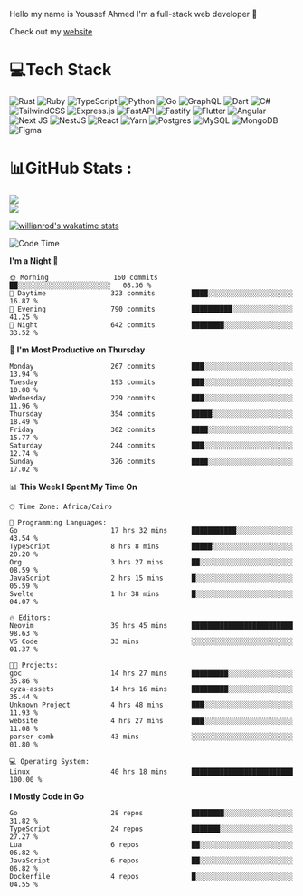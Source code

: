 Hello my name is Youssef Ahmed I'm a full-stack web developer 👋

Check out my [website](https://youssefahmed.vercel.app)
 
# 💻Tech Stack

![Rust](https://img.shields.io/badge/rust-%23000000.svg?style=for-the-badge&logo=rust&logoColor=white) ![Ruby](https://img.shields.io/badge/ruby-%23CC342D.svg?style=for-the-badge&logo=ruby&logoColor=white) ![TypeScript](https://img.shields.io/badge/typescript-%23007ACC.svg?style=for-the-badge&logo=typescript&logoColor=white) ![Python](https://img.shields.io/badge/python-3670A0?style=for-the-badge&logo=python&logoColor=ffdd54) ![Go](https://img.shields.io/badge/go-%2300ADD8.svg?style=for-the-badge&logo=go&logoColor=white) ![GraphQL](https://img.shields.io/badge/-GraphQL-E10098?style=for-the-badge&logo=graphql&logoColor=white) ![Dart](https://img.shields.io/badge/dart-%230175C2.svg?style=for-the-badge&logo=dart&logoColor=white) ![C#](https://img.shields.io/badge/c%23-%23239120.svg?style=for-the-badge&logo=c-sharp&logoColor=white) ![TailwindCSS](https://img.shields.io/badge/tailwindcss-%2338B2AC.svg?style=for-the-badge&logo=tailwind-css&logoColor=white) ![Express.js](https://img.shields.io/badge/express.js-%23404d59.svg?style=for-the-badge&logo=express&logoColor=%2361DAFB) ![FastAPI](https://img.shields.io/badge/FastAPI-005571?style=for-the-badge&logo=fastapi) ![Fastify](https://img.shields.io/badge/fastify-%23000000.svg?style=for-the-badge&logo=fastify&logoColor=white) ![Flutter](https://img.shields.io/badge/Flutter-%2302569B.svg?style=for-the-badge&logo=Flutter&logoColor=white) ![Angular](https://img.shields.io/badge/angular-%23DD0031.svg?style=for-the-badge&logo=angular&logoColor=white) ![Next JS](https://img.shields.io/badge/Next-black?style=for-the-badge&logo=next.js&logoColor=white) ![NestJS](https://img.shields.io/badge/nestjs-%23E0234E.svg?style=for-the-badge&logo=nestjs&logoColor=white) ![React](https://img.shields.io/badge/react-%2320232a.svg?style=for-the-badge&logo=react&logoColor=%2361DAFB) ![Yarn](https://img.shields.io/badge/yarn-%232C8EBB.svg?style=for-the-badge&logo=yarn&logoColor=white) ![Postgres](https://img.shields.io/badge/postgres-%23316192.svg?style=for-the-badge&logo=postgresql&logoColor=white) ![MySQL](https://img.shields.io/badge/mysql-%2300f.svg?style=for-the-badge&logo=mysql&logoColor=white) ![MongoDB](https://img.shields.io/badge/MongoDB-%234ea94b.svg?style=for-the-badge&logo=mongodb&logoColor=white)     ![Figma](https://img.shields.io/badge/figma-%23F24E1E.svg?style=for-the-badge&logo=figma&logoColor=white)

# 📊GitHub Stats :

![](https://github-readme-stats.vercel.app/api?username=joetifa2003&theme=tokyonight&hide_border=false&include_all_commits=false&count_private=false)<br/>
![](https://github-readme-streak-stats.herokuapp.com/?user=joetifa2003&theme=tokyonight&hide_border=false)<br/>

[![willianrod's wakatime stats](https://github-readme-stats.vercel.app/api/wakatime?username=joetifa2003&layout=compact)](https://github.com/anuraghazra/github-readme-stats)
<!--START_SECTION:waka-->
![Code Time](http://img.shields.io/badge/Code%20Time-3%2C342%20hrs%207%20mins-blue)

**I'm a Night 🦉** 

```text
🌞 Morning                160 commits         ██░░░░░░░░░░░░░░░░░░░░░░░   08.36 % 
🌆 Daytime                323 commits         ████░░░░░░░░░░░░░░░░░░░░░   16.87 % 
🌃 Evening                790 commits         ██████████░░░░░░░░░░░░░░░   41.25 % 
🌙 Night                  642 commits         ████████░░░░░░░░░░░░░░░░░   33.52 % 
```
📅 **I'm Most Productive on Thursday** 

```text
Monday                   267 commits         ███░░░░░░░░░░░░░░░░░░░░░░   13.94 % 
Tuesday                  193 commits         ███░░░░░░░░░░░░░░░░░░░░░░   10.08 % 
Wednesday                229 commits         ███░░░░░░░░░░░░░░░░░░░░░░   11.96 % 
Thursday                 354 commits         █████░░░░░░░░░░░░░░░░░░░░   18.49 % 
Friday                   302 commits         ████░░░░░░░░░░░░░░░░░░░░░   15.77 % 
Saturday                 244 commits         ███░░░░░░░░░░░░░░░░░░░░░░   12.74 % 
Sunday                   326 commits         ████░░░░░░░░░░░░░░░░░░░░░   17.02 % 
```


📊 **This Week I Spent My Time On** 

```text
🕑︎ Time Zone: Africa/Cairo

💬 Programming Languages: 
Go                       17 hrs 32 mins      ███████████░░░░░░░░░░░░░░   43.54 % 
TypeScript               8 hrs 8 mins        █████░░░░░░░░░░░░░░░░░░░░   20.20 % 
Org                      3 hrs 27 mins       ██░░░░░░░░░░░░░░░░░░░░░░░   08.59 % 
JavaScript               2 hrs 15 mins       █░░░░░░░░░░░░░░░░░░░░░░░░   05.59 % 
Svelte                   1 hr 38 mins        █░░░░░░░░░░░░░░░░░░░░░░░░   04.07 % 

🔥 Editors: 
Neovim                   39 hrs 45 mins      █████████████████████████   98.63 % 
VS Code                  33 mins             ░░░░░░░░░░░░░░░░░░░░░░░░░   01.37 % 

🐱‍💻 Projects: 
goc                      14 hrs 27 mins      █████████░░░░░░░░░░░░░░░░   35.86 % 
cyza-assets              14 hrs 16 mins      █████████░░░░░░░░░░░░░░░░   35.44 % 
Unknown Project          4 hrs 48 mins       ███░░░░░░░░░░░░░░░░░░░░░░   11.93 % 
website                  4 hrs 27 mins       ███░░░░░░░░░░░░░░░░░░░░░░   11.08 % 
parser-comb              43 mins             ░░░░░░░░░░░░░░░░░░░░░░░░░   01.80 % 

💻 Operating System: 
Linux                    40 hrs 18 mins      █████████████████████████   100.00 % 
```

**I Mostly Code in Go** 

```text
Go                       28 repos            ████████░░░░░░░░░░░░░░░░░   31.82 % 
TypeScript               24 repos            ███████░░░░░░░░░░░░░░░░░░   27.27 % 
Lua                      6 repos             ██░░░░░░░░░░░░░░░░░░░░░░░   06.82 % 
JavaScript               6 repos             ██░░░░░░░░░░░░░░░░░░░░░░░   06.82 % 
Dockerfile               4 repos             █░░░░░░░░░░░░░░░░░░░░░░░░   04.55 % 
```




<!--END_SECTION:waka-->

